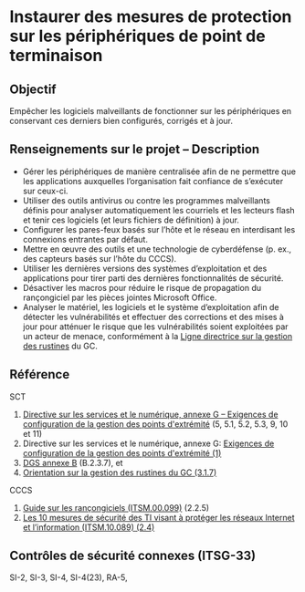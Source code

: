 # Instaurer des mesures de protection sur les périphériques de point de terminaison

## Objectif

Empêcher les logiciels malveillants de fonctionner sur les périphériques en conservant ces derniers bien configurés, corrigés et à jour.

## Renseignements sur le projet – Description

- Gérer les périphériques de manière centralisée afin de ne permettre que les applications auxquelles l’organisation fait confiance de s’exécuter sur ceux-ci.
- Utiliser des outils antivirus ou contre les programmes malveillants définis pour analyser automatiquement les courriels et les lecteurs flash et tenir ces logiciels (et leurs fichiers de définition) à jour.
- Configurer les pares-feux basés sur l’hôte et le réseau en interdisant les connexions entrantes par défaut.
- Mettre en œuvre des outils et une technologie de cyberdéfense (p. ex., des capteurs basés sur l’hôte du CCCS).
- Utiliser les dernières versions des systèmes d’exploitation et des applications pour tirer parti des dernières fonctionnalités de sécurité.
- Désactiver les macros pour réduire le risque de propagation du rançongiciel par les pièces jointes Microsoft Office.
- Analyser le matériel, les logiciels et le système d’exploitation afin de détecter les vulnérabilités et effectuer des corrections et des mises à jour pour atténuer le risque que les vulnérabilités soient exploitées par un acteur de menace, conformément à la [Ligne directrice sur la gestion des rustines](https://www.canada.ca/fr/gouvernement/systeme/gouvernement-numerique/securite-confidentialite-ligne/orientation-gestion-rustines.html) du GC.

## Référence

SCT

1. [Directive sur les services et le numérique, annexe G – Exigences de configuration de la gestion des points d'extrémité](https://www.gcpedia.gc.ca/gcwiki/images/c/c8/5_-_Exigences_de_configuration_de_la_gestion_des_points_d%C3%A2%E2%82%AC%E2%84%A2extr%C3%83%C2%A9mit%C3%83%C2%A9.pdf) (5, 5.1, 5.2, 5.3, 9, 10 et 11)
2. Directive sur les services et le numérique, annexe G: [Exigences de configuration de la gestion des points d'extrémité (1)](https://www.gcpedia.gc.ca/gcwiki/images/c/c8/5_-_Exigences_de_configuration_de_la_gestion_des_points_dâ€™extrÃ©mitÃ©.pdf)
3. [DGS annexe B](https://www.tbs-sct.gc.ca/pol/doc-fra.aspx?id=32611#appB) (B.2.3.7), et
4. [Orientation sur la gestion des rustines du GC (3.1.7)](https://www.canada.ca/fr/gouvernement/systeme/gouvernement-numerique/securite-confidentialite-ligne/orientation-gestion-rustines.html)

CCCS

1. [Guide sur les rançongiciels (ITSM.00.099)](https://cyber.gc.ca/fr/orientation/guide-sur-les-rancongiciels-itsm00099) (2.2.5)
2. [Les 10 mesures de sécurité des TI visant à protéger les réseaux Internet et l’information (ITSM.10.089) (2.4)](https://cyber.gc.ca/fr/orientation/les-10-mesures-de-securite-des-ti-visant-proteger-les-reseaux-internet-et-0)

## Contrôles de sécurité connexes (ITSG-33)

SI-2, SI-3, SI-4, SI-4(23), RA-5,
